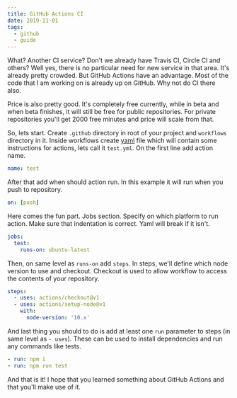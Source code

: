 ```yaml
---
title: GitHub Actions CI
date: 2019-11-01
tags:
  - github
  - guide
---
```


What? Another CI service? Don't we already have Travis CI, Circle CI and others? Well yes, there is no particular need for new service in that area. It's already pretty crowded. But GitHub Actions have an advantage. Most of the code that I am working on is already up on GitHub. Why not do CI there also.

Price is also pretty good. It's completely free currently, while in beta and when beta finishes, it will still be free for public repositories. For private repositories you'll get 2000 free minutes and price will scale from that.

So, lets start. Create `.github` directory in root of your project and `workflows` directory in it. Inside workflows create [yaml](https://en.wikipedia.org/wiki/YAML) file which will contain some instructions for actions, lets call it `test.yml`. On the first line add action name.

```yaml
name: test
```

After that add when should action run. In this example it will run when you push to repository.

```yaml
on: [push]
```

Here comes the fun part. Jobs section. Specify on which platform to run action. Make sure that indentation is correct. Yaml will break if it isn't.

```yaml
jobs:
  test:
    runs-on: ubuntu-latest
```

Then, on same level as `runs-on` add `steps`. In steps, we'll define which node version to use and checkout. Checkout is used to allow workflow to access the contents of your repository.

```yaml
steps:
  - uses: actions/checkout@v1
  - uses: actions/setup-node@v1
    with:
      node-version: '10.x'
```

And last thing you should to do is add at least one `run` parameter to steps (in same level as `- uses`). These can be used to install dependencies and run any commands like tests.

```yaml
- run: npm i
- run: npm run test
```

And that is it! I hope that you learned something about GitHub Actions and that you'll make use of it.
